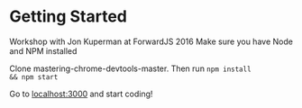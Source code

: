 # Getting Started
Workshop with Jon Kuperman at ForwardJS 2016
Make sure you have Node and NPM installed

Clone mastering-chrome-devtools-master. Then run <code>npm install && npm start</code>

Go to [localhost:3000](http://localhost:3000/) and start coding!
